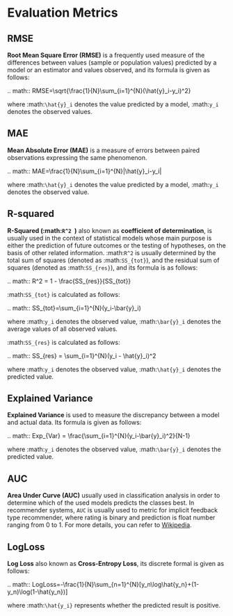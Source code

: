 # Evaluation Metrics

## RMSE

**Root Mean Square Error (RMSE)** is a frequently used measure of the differences between values (sample or population values) predicted by a model or an estimator and values observed, and its formula is given as follows:

.. math::
	RMSE=\sqrt{\frac{1}{N}\sum_{i=1}^{N}(\hat{y}_i-y_i)^2}

 where :math:`\hat{y}_i` denotes the value predicted by a model, :math:`y_i` denotes the observed values.

## MAE

**Mean Absolute Error (MAE)** is a measure of errors between paired observations expressing the same phenomenon.

.. math::
	MAE=\frac{1}{N}\sum_{i=1}^{N}|\hat{y}_i-y_i|

where :math:`\hat{y}_i` denotes the value predicted by a model, :math:`y_i` denotes the observed value.

## R-squared

**R-Squared (:math:`R^2 `)** also known as **coefficient of determination**, is usually used in the context of statistical models whose main purpose is either the prediction of future outcomes or the testing of hypotheses, on the basis of other related information. :math:`R^2` is usually determined by the total sum of squares (denoted as :math:`SS_{tot}`), and the residual sum of squares (denoted as :math:`SS_{res}`), and its formula is as follows:

.. math::
	R^2 = 1 - \frac{SS_{res}}{SS_{tot}}

:math:`SS_{tot}`  is calculated as follows:

.. math::
	SS_{tot}=\sum_{i=1}^{N}(y_i-\bar{y}_i)

where :math:`y_i` denotes the observed value, :math:`\bar{y}_i` denotes the average values of all observed values.

:math:`SS_{res}` is calculated as follows:

.. math::
	SS_{res} = \sum_{i=1}^{N}(y_i - \hat{y}_i)^2

where :math:`y_i` denotes the observed value, :math:`\hat{y}_i` denotes the predicted value. 

## Explained Variance

**Explained Variance** is used to measure the discrepancy between a model and actual data. Its formula is given as follows:

.. math::
	Exp\_{Var} = \frac{\sum_{i=1}^{N}(y_i-\bar{y}_i)^2}{N-1}

where :math:`y_i` denotes the observed value, :math:`\bar{y}_i` denotes the predicted value.

## AUC

**Area Under Curve (AUC)** usually used in classification analysis in order to determine which of the used models predicts the classes best. In recommender systems, `AUC` is usually used to metric for implicit feedback type recommender, where rating is binary and prediction is float number ranging from 0 to 1. For more details, you can refer to [Wikipedia](https://en.wikipedia.org/wiki/Receiver_operating_characteristic#Area_under_the_curve). 

## LogLoss

**Log Loss** also known as **Cross-Entropy Loss**,  its discrete formal is given as follows:

.. math::
	LogLoss=-\frac{1}{N}\sum_{n=1}^{N}[y_n\log\hat{y_n}+(1-y_n)\log(1-\hat{y_n})]

where :math:`\hat{y_i}` represents whether the predicted result is positive.